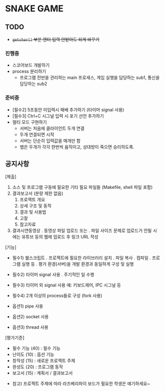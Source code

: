 # SNAKE GAME

## TODO

- ~~`getchar()` 부분 엔터 입력 안받아도 되게 바꾸기~~
### 진행중  
- 스코어보드 개발하기
- process 분리하기
  - 프로그램 전반을 관리하는 main 프로세스, 게임 실행을 담당하는 sub1, 통신을 담당하는 sub2
### 준비중
- [필수2] 5초동안 미입력시 패배 추가하기 (타이머 signal 사용)
- [필수3] Ctrl+C 시그널 입력 시 포기 선언 추가하기
- 멀티 모드 구현하기
  - 서버는 처음에 클라이언트 두개 연결
  - 두개 연결되면 시작
  - 서버는 단순히 입력값을 매개만 함
  - 뱀은 두개가 각각 한번씩 움직이고, 상대방이 죽으면 승리하도록.





## 공지사항

[제출]
1. 소스 및 프로그램 구동에 필요한 기타 필요 파일들 (Makefile, shell 파일 포함)
2. 결과보고서 (분량 제한 없음)
   1) 프로젝트 개요
   2) 상세 구조 및 동작
   3) 결과 및 사용법
   4) 고찰
   5) 참고자료
3. 결과시연동영상
  . 동영상 파일 업로드 또는
  . 파일 사이즈 문제로 업로드가 안될 시에는 유튜브 등의 웹에 업로드 후 링크 URL 작성
 
[기능]
- 필수1) 쉘스크립트
  . 프로젝트에 필요한 라이브러리 설치
  . 파일 복사
  . 컴파일
  . 프로그램 실행 등
  . 평가 환경(서버)을 개발 환경과 동일하게 구성 및 실행
- 필수2) 타이머 signal 사용
  . 주기적인 일 수행
- 필수3) 타이머 외 signal 사용
    예: 키보드제어, IPC 시그널 등
- 필수4) 2개 이상의 process들로 구성 (fork 사용)

- 옵션1) pipe 사용
- 옵션2) socket 사용
- 옵션3) thread 사용
 
[평가기준]
- 필수 기능 (40) : 필수 기능
- 난이도 (10) : 옵션 기능
- 창작성 (15) : 새로운 프로젝트 주제
- 완성도 (20) : 프로그램 동작
- 보고서 (15) : 계획서 / 결과보고서

* 참고) 프로젝트 주제에 따라 라즈베리파이 보드가 필요한 학생은 얘기하세요~